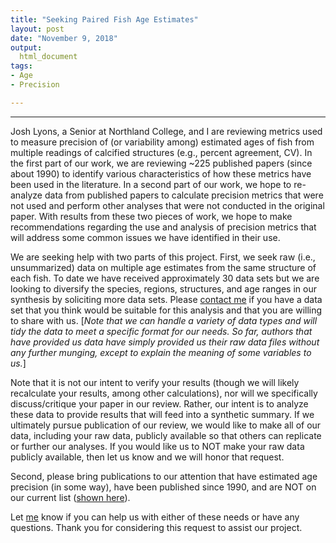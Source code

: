 ```yaml
---
title: "Seeking Paired Fish Age Estimates"
layout: post
date: "November 9, 2018"
output:
  html_document
tags:
- Age
- Precision

---
```



----

Josh Lyons, a Senior at Northland College, and I are reviewing metrics used to measure precision of (or variability among) estimated ages of fish from multiple readings of calcified structures (e.g., percent agreement, CV). In the first part of our work, we are reviewing ~225 published papers (since about 1990) to identify various characteristics of how these metrics have been used in the literature. In a second part of our work, we hope to re-analyze data from published papers to calculate precision metrics that were not used and perform other analyses that were not conducted in the original paper. With results from these two pieces of work, we hope to make recommendations regarding the use and analysis of precision metrics that will address some common issues we have identified in their use.

We are seeking help with two parts of this project. First, we seek raw (i.e., unsummarized) data on multiple age estimates from the same structure of each fish. To date we have received approximately 30 data sets but we are looking to diversify the species, regions, structures, and age ranges in our synthesis by soliciting more data sets. Please [contact me](mailto:derek@derekogle.com) if you have a data set that you think would be suitable for this analysis and that you are willing to share with us. [*Note that we can handle a variety of data types and will tidy the data to meet a specific format for our needs. So far, authors that have provided us data have simply provided us their raw data files without any further munging, except to explain the meaning of some variables to us.*]

Note that it is not our intent to verify your results (though we will likely recalculate your results, among other calculations), nor will we specifically discuss/critique your paper in our review. Rather, our intent is to analyze these data to provide results that will feed into a synthetic summary. If we ultimately pursue publication of our review, we would like to make all of our data, including your raw data, publicly available so that others can replicate or further our analyses. If you would like us to NOT make your raw data publicly available, then let us know and we will honor that request.

Second, please bring publications to our attention that have estimated age precision (in some way), have been published since 1990, and are NOT on our current list ([shown here](https://docs.google.com/viewer?url=https://github.com/droglenc/AgePrecision/blob/master/docs/LitReview_List.pdf)).

Let [me](mailto:derek@derekogle.com) know if you can help us with either of these needs or have any questions. Thank you for considering this request to assist our project.
